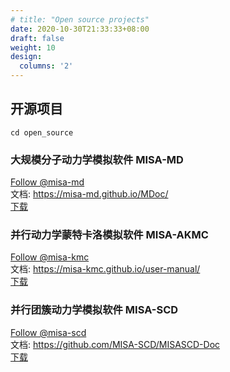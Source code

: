 ```yaml
---
# title: "Open source projects"
date: 2020-10-30T21:33:33+08:00
draft: false
weight: 10
design:
  columns: '2'
---
```


## 开源项目

`cd open_source`

### 大规模分子动力学模拟软件 MISA-MD
<a class="github-button" href="https://github.com/misa-md" data-size="large" aria-label="Follow @misa-md on GitHub">Follow @misa-md</a>  
文档: https://misa-md.github.io/MDoc/  
<a target="_blank" href="https://wj.qq.com/s2/7503523/0a8a/" class="button primary">下载</a>

### 并行动力学蒙特卡洛模拟软件 MISA-AKMC
<a class="github-button" href="https://github.com/misa-kmc" data-size="large" aria-label="Follow @misa-kmc on GitHub">Follow @misa-kmc</a>  
文档: https://misa-kmc.github.io/user-manual/  
<a target="_blank" href="https://wj.qq.com/s2/7503523/0a8a/" class="button primary">下载</a>

### 并行团簇动力学模拟软件 MISA-SCD
<a class="github-button" href="https://github.com/MISA-SCD/MISA-SCD" data-size="large" aria-label="Follow @misa-scd on GitHub">Follow @misa-scd</a>  
文档: https://github.com/MISA-SCD/MISASCD-Doc  
<a target="_blank" href="https://wj.qq.com/s2/7503523/0a8a/" class="button primary">下载</a>
